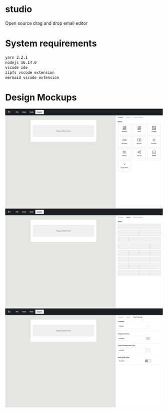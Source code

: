 # studio

Open source drag and drop email editor

# System requirements

```
yarn 3.2.1
nodejs 16.14.0
vscode ide
zipfs vscode extension
mermaid vscode extension
```

# Design Mockups

![wireframe](./design/Dashboard-content.png)
![wireframe](./design/Dashboard-layout.png)
![wireframe](./design/Dashboard-email-settings.png)
